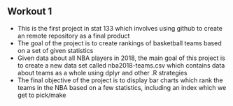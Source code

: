 ## Workout 1

* This is the first project in stat 133 which involves using github to create an remote repository as a final product
* The goal of the project is to create rankings of basketball teams based on a set of given statistics
* Given data about all NBA players in 2018, the main goal of this project is to create a new data set called nba2018-teams.csv which contains data about teams as a whole using dplyr and other .R strategies
* The final objective of the project is to display bar charts which rank the teams in the NBA based on a few statistics, including an index which we get to pick/make


